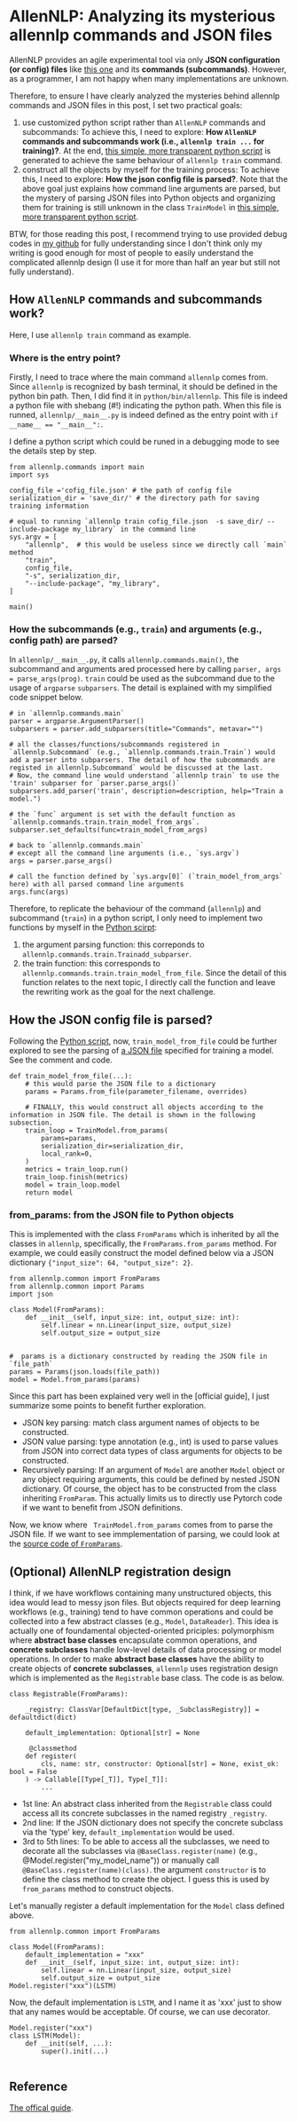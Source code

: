 # AllenNLP: Analyzing its mysterious allennlp commands and JSON files
AllenNLP provides an agile experimental tool via only **JSON configuration (or config) files** like [this one](https://github.com/allenai/allennlp-models/blob/main/training_config/classification/basic_stanford_sentiment_treebank.jsonnet) and its **commands (subcommands)**. However, as a programmer, I am not happy when many implementations are unknown.

Therefore, to ensure I have clearly analyzed the mysteries behind allennlp commands and JSON files in this post, I set two practical goals:
1. use customized python script rather than `AllenNLP` commands and subcommands: To achieve this, I need to explore: **How `AllenNLP` commands and subcommands work (i.e., `allennlp train ...` for training)?**. At the end, [this simple, more transparent python script](https://github.com/xinzhel/allennlp-code-analysis/blob/master/scripts/main_clean_train.py) is generated to achieve the same behaviour of `allennlp train` command.
2. construct all the objects by myself for the training process: To achieve this, I need to explore: **How the json config file is parsed?**. Note that the above goal just explains how command line arguments are parsed, but the mystery of parsing JSON files into Python objects and organizing them for training is still unknown in the class `TrainModel` in [this simple, more transparent python script](https://github.com/xinzhel/allennlp-code-analysis/blob/master/scripts/main_clean_train.py). 

BTW, for those reading this post, I recommend trying to use provided debug codes in [my github](https://github.com/xinzhel/allennlp-code-analysis) for fully understanding since I don't think only my writing is good enough for most of people to easily understand the complicated allennlp design (I use it for more than half an year but still not fully understand).


## How `AllenNLP` commands and subcommands work?
Here, I use `allennlp train` command as example.

### Where is the entry point?
Firstly, I need to trace where the main command `allennlp` comes from. Since `allennlp` is recognized by bash terminal, it should be defined in the python bin path. Then, I did find it in `python/bin/allennlp`. This file is indeed a python file with shebang (#!) indicating the python path. When this file is runned, `allennlp/__main__.py` is indeed defined as the entry point with `if __name__ == "__main__":`. 

I define a python script which could be runed in a debugging mode to see the details step by step.

```
from allennlp.commands import main
import sys

config_file ='cofig_file.json' # the path of config file
serialization_dir = 'save_dir/' # the directory path for saving training information

# equal to running `allennlp train cofig_file.json  -s save_dir/ --include-package my_library` in the command line
sys.argv = [
    "allennlp",  # this would be useless since we directly call `main` method
    "train",
    config_file,
    "-s", serialization_dir,
    "--include-package", "my_library",
]

main()
```

### How the subcommands (e.g., `train`) and arguments (e.g., config path) are parsed?
In `allennlp/__main__.py`, it calls `allennlp.commands.main()`, the subcommand and arguments ared processed here by calling `parser, args = parse_args(prog)`. `train` could be used as the subcommand due to the usage of `argparse` `subparsers`. The detail is explained with my simplified code snippet below.

```
# in `allennlp.commands.main`
parser = argparse.ArgumentParser()
subparsers = parser.add_subparsers(title="Commands", metavar="")

# all the classes/functions/subcommands registered in `allennlp.Subcommand` (e.g., `allennlp.commands.train.Train`) would add a parser into subparsers. The detail of how the subcommands are registed in allennlp.Subcommand` would be discussed at the last.
# Now, the command line would understand `allennlp train` to use the 'train' subparser for `parser.parse_args()`
subparsers.add_parser('train', description=description, help="Train a model.")

# the `func` argument is set with the default function as `allennlp.commands.train.train_model_from_args`.
subparser.set_defaults(func=train_model_from_args)

# back to `allennlp.commands.main`
# except all the command line arguments (i.e., `sys.argv`)
args = parser.parse_args()

# call the function defined by `sys.argv[0]` (`train_model_from_args` here) with all parsed command line arguments
args.func(args)
```

Therefore, to replicate the behaviour of the command (`allennlp`) and subcommand (`train`) in a python script, I only need to implement two functions by myself in the [Python scirpt](https://github.com/xinzhel/allennlp-code-analysis/blob/master/scripts/main_clean_train.py):
1. the argument parsing function: this correponds to `allennlp.commands.train.Trainadd_subparser`.
2. the train function: this corresponds to `allennlp.commands.train.train_model_from_file`. Since the detail of this function relates to the next topic, I directly call the function and leave the rewriting work as the goal for the next challenge.


##  How the JSON config file is parsed?
Following the [Python script](https://github.com/xinzhel/allennlp-code-analysis/blob/master/scripts/main_clean_train.py), now, `train_model_from_file` could be further explored to see the parsing of [a JSON file](https://github.com/allenai/allennlp-models/blob/main/training_config/classification/basic_stanford_sentiment_treebank.jsonnet) specified for training a model. See the comment and code.

```
def train_model_from_file(...):
    # this would parse the JSON file to a dictionary
    params = Params.from_file(parameter_filename, overrides)

    # FINALLY, this would construct all objects according to the information in JSON file. The detail is shown in the following subsection.
    train_loop = TrainModel.from_params(
        params=params,
        serialization_dir=serialization_dir,
        local_rank=0,
    )
    metrics = train_loop.run()
    train_loop.finish(metrics)
    model = train_loop.model
    return model
```


### from_params: from the JSON file to Python objects
This is implemented with the class `FromParams` which is inherited by all the classes in `allennlp`, specifically, the `FromParams.from_params` method. For example, we could easily construct the model defined below via a JSON dictionary `{"input_size": 64, "output_size": 2}`.

```
from allennlp.common import FromParams
from allennlp.common import Params
import json

class Model(FromParams):
    def __init__(self, input_size: int, output_size: int):
        self.linear = nn.Linear(input_size, output_size)
        self.output_size = output_size
        

#  params is a dictionary constructed by reading the JSON file in `file_path`
params = Params(json.loads(file_path))
model = Model.from_params(params)
```

Since this part has been explained very well in the [official guide], I just summarize some points to benefit further exploration.
* JSON key parsing: match class argument names of objects to be constructed.
* JSON value parsing: type annotation (e.g., int) is used to parse values from JSON into correct data types of class arguments for objects to be constructed. 
* Recursively parsing: If an argument of `Model` are another `Model` object or any object requiring arguments, this could be defined by nested JSON dictionary. Of course, the object has to be constructed from the class inheriting `FromParam`. This actually limits us to directly use Pytorch code if we want to benefit from JSON definitions.

Now, we know where ` TrainModel.from_params` comes from to parse the JSON file. If we want to see immplementation of parsing, we could look at the [source code of `FromParams`](https://github.com/allenai/allennlp/blob/5338bd8b4a7492e003528fe607210d2acc2219f5/allennlp/common/from_params.py#L558). 




## (Optional) AllenNLP registration design
I think, if we have workflows containing many unstructured objects, this idea would lead to messy json files. But objects required for deep learning workflows (e.g., training) tend to have common operations and could be collected into a few abstract classes (e.g., `Model`, `DataReader`). This idea is actually one of foundamental objected-oriented priciples: polymorphism where **abstract base classes** encapsulate common operations, and **concrete subclasses** handle low-level details of data processing or model operations. In order to make **abstract base classes** have the ability to create objects of **concrete subclasses**, `allennlp` uses registration design which is implemented as the `Registrable` base class. The code is as below.

```
class Registrable(FromParams):
   
    _registry: ClassVar[DefaultDict[type, _SubclassRegistry]] = defaultdict(dict)

    default_implementation: Optional[str] = None
    
     @classmethod
    def register(
        cls, name: str, constructor: Optional[str] = None, exist_ok: bool = False
    ) -> Callable[[Type[_T]], Type[_T]]:
        ...
```
* 1st line: An abstract class inherited from the `Registrable` class could access all its concrete subclasses in the named registry `_registry`.
* 2nd line: If the JSON dictionary does not specify the concrete subclass via the 'type' key, `default_implementation` would be used.
* 3rd to 5th lines: To be able to access all the subclasses, we need to decorate all the subclasses via `@BaseClass.register(name)` (e.g., @Model.register("my_model_name")) or manually call `@BaseClass.register(name)(class)`. the argument `constructor` is to define the class method to create the object. I guess this is used by `from_params` method to construct objects. 

Let's manually register a default implementation for the `Model` class defined above.
```
from allennlp.common import FromParams

class Model(FromParams):
    default_implementation = "xxx"
    def __init__(self, input_size: int, output_size: int):
        self.linear = nn.Linear(input_size, output_size)
        self.output_size = output_size
Model.register("xxx")(LSTM)
```

Now, the default implementation is `LSTM`, and I name it as 'xxx' just to show that any names would be acceptable. Of course, we can use decorator.

```
Model.register("xxx")
class LSTM(Model):
    def __init(self, ...):
        super().init(...)
    
```







## Reference
[The offical guide](https://guide.allennlp.org/using-config-files).


